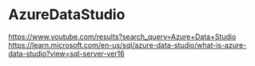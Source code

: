 # AzureDataStudio
https://www.youtube.com/results?search_query=Azure+Data+Studio https://learn.microsoft.com/en-us/sql/azure-data-studio/what-is-azure-data-studio?view=sql-server-ver16
